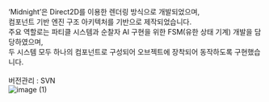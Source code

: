 ‘Midnight’은 Direct2D를 이용한 렌더링 방식으로 개발되었으며, <br>
컴포넌트 기반 엔진 구조 아키텍처를 기반으로 제작되었습니다.  <br>
주요 역할로는 파티클 시스템과 순찰자 AI 구현을 위한 FSM(유한 상태 기계) 개발을 담당하였으며, <br>
두 시스템 모두 하나의 컴포넌트로 구성되어 오브젝트에 장착되어 동작하도록 구현했습니다.<br>
<br>
버전관리 : SVN<br>
![image (1)](https://github.com/user-attachments/assets/1eac0502-c7a8-4cb1-99a9-f35b6ddcab64)